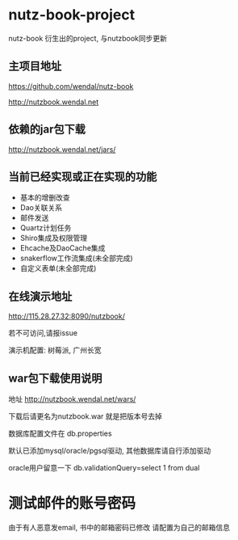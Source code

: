 # nutz-book-project
nutz-book 衍生出的project, 与nutzbook同步更新

## 主项目地址

https://github.com/wendal/nutz-book

http://nutzbook.wendal.net

## 依赖的jar包下载

http://nutzbook.wendal.net/jars/

## 当前已经实现或正在实现的功能

* 基本的增删改查
* Dao关联关系
* 邮件发送
* Quartz计划任务
* Shiro集成及权限管理
* Ehcache及DaoCache集成
* snakerflow工作流集成(未全部完成)
* 自定义表单(未全部完成)

## 在线演示地址

http://115.28.27.32:8090/nutzbook/

若不可访问,请报issue

演示机配置: 树莓派, 广州长宽

## war包下载使用说明

地址 http://nutzbook.wendal.net/wars/

下载后请更名为nutzbook.war 就是把版本号去掉

数据库配置文件在 db.properties

默认已添加mysql/oracle/pgsql驱动, 其他数据库请自行添加驱动

oracle用户留意一下  db.validationQuery=select 1 from dual

# 测试邮件的账号密码

由于有人恶意发email, 书中的邮箱密码已修改
请配置为自己的邮箱信息